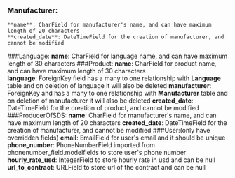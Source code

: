 
### Manufacturer:
    **name**: CharField for manufacturer's name, and can have maximum length of 20 characters
    **created_date**: DateTimeField for the creation of manufacturer, and cannot be modified
 
###Language:
    **name**: CharField for language name, and can have maximum length of 30 characters
###Product:
    **name**: CharField for product name, and can have maximum length of 30 characters    
    **language**: ForeignKey field has a many to one relationship with **Language** table and on deletion of language it will also be deleted
    **manufacturer**: ForeignKey and has a many to one relationship with **Manufacturer** table and on deletion of manufacturer it will also be deleted
    **created_date**: DateTimeField for the creation of product, and cannot be modified
###ProducerOfSDS: 
    **name**: CharField for manufacturer's name, and can have maximum length of 20 characters
    **created_date**: DateTimeField for the creation of manufacturer, and cannot be modified
###User:(only have overridden fields)
    **email**: EmailField for user's email and it should be unique
    **phone_number**: PhoneNumberField imported from phonenumber_field.modelfields to store user's phone number
    **hourly_rate_usd**: IntegerField to store hourly rate in usd and can be null
    **url_to_contract**: URLField to store url of the contract and can be null
    
    